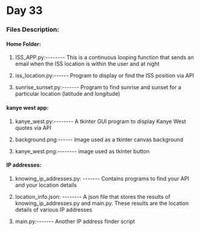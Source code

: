 # Day 33

### Files Description:

#### Home Folder:
1.  ISS_APP.py:--------
This is a continuous looping function that sends an email
when the ISS location is within the user and at night

2. iss_location.py:------
Program to display or find the ISS position via API

3. sunrise_sunset.py:-------
Program to find sunrise and sunset for a particular location (latitude and longitude)

#### kanye west app:
  
1. kanye_west.py:--------
A tkinter GUI program to display Kanye West quotes via API 

2. background.png:------
Image used as a tkinter canvas background 

3. kanye_west.png:--------
image used as tkinter button 

#### IP addresses:

1. knowing_ip_addresses.py: -------
Contains programs to find your API and your location details

2. location_info.json: --------
A json file that stores the results of
knowing_ip_addresses.py and main.py.
These results are the location details of various IP addresses

3. main.py:-------
Another IP address finder script